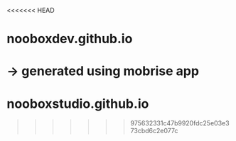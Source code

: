 <<<<<<< HEAD
# nooboxdev.github.io


-> generated using mobrise app
=======
# nooboxstudio.github.io
>>>>>>> 975632331c47b9920fdc25e03e373cbd6c2e077c
